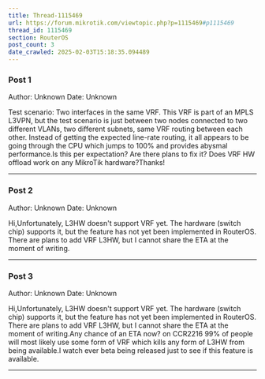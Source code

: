 ```yaml
---
title: Thread-1115469
url: https://forum.mikrotik.com/viewtopic.php?p=1115469#p1115469
thread_id: 1115469
section: RouterOS
post_count: 3
date_crawled: 2025-02-03T15:18:35.094489
---
```


### Post 1
Author: Unknown
Date: Unknown

Test scenario: Two interfaces in the same VRF.  This VRF is part of an MPLS L3VPN, but the test scenario is just between two nodes connected to two different VLANs, two different subnets, same VRF routing between each other.  Instead of getting the expected line-rate routing, it all appears to be going through the CPU which jumps to 100% and provides abysmal performance.Is this per expectation?  Are there plans to fix it?  Does VRF HW offload work on any MikroTik hardware?Thanks!

---
### Post 2
Author: Unknown
Date: Unknown

Hi,Unfortunately, L3HW doesn't support VRF yet. The hardware (switch chip) supports it, but the feature has not yet been implemented in RouterOS. There are plans to add VRF L3HW, but I cannot share the ETA at the moment of writing.

---
### Post 3
Author: Unknown
Date: Unknown

Hi,Unfortunately, L3HW doesn't support VRF yet. The hardware (switch chip) supports it, but the feature has not yet been implemented in RouterOS. There are plans to add VRF L3HW, but I cannot share the ETA at the moment of writing.Any chance of an ETA now? on CCR2216 99% of people will most likely use some form of VRF which kills any form of L3HW from being available.I watch ever beta being released just to see if this feature is available.

---
